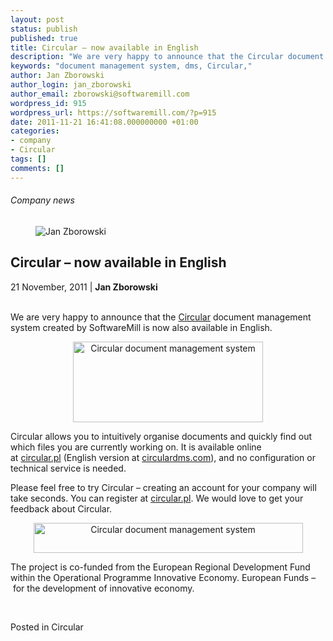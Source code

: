 ```yaml
---
layout: post
status: publish
published: true
title: Circular – now available in English
description: "We are very happy to announce that the Circular document management system created by SoftwareMill is now also available in English."
keywords: "document management system, dms, Circular,"
author: Jan Zborowski
author_login: jan_zborowski
author_email: zborowski@softwaremill.com
wordpress_id: 915
wordpress_url: https://softwaremill.com/?p=915
date: 2011-11-21 16:41:08.000000000 +01:00
categories:
- company
- Circular
tags: []
comments: []
---
```


<h6>Company news</h6>
<div class="post-header clearfix">
<figure><div class="image"><img src="https://softwaremill.com/wp-content/uploads/2013/04/zborowski.jpg" alt="Jan Zborowski"></div></figure><div class="title">
<h2 class="font-dark-blue font-normal">Circular – now available in English</h2>21 November, 2011 | <b>Jan Zborowski</b><br><br>
</div>
</div>
<div class="post-rows"><div class="text">
<p>We are very happy to announce that the <a href="https://www.circular.pl/" rel="nofollow">Circular</a> document management system created by SoftwareMill is now also available in English.</p>
<p align="center"><img title="Circular document management system" alt="Circular document management system" src="https://kiwi.softwaremill.com/download/attachments/24412402/image2013-7-1%2012%3A49%3A3.png?version=1&amp;modificationDate=1372762104177&amp;api=v2" width="304" height="129" data-image-src="/download/attachments/24412402/image2013-7-1%2012%3A49%3A3.png?version=1&amp;modificationDate=1372762104177&amp;api=v2"></p>
<p>Circular allows you to intuitively organise documents and quickly find out which files you are currently working on. It is available online at <a href="https://www.circular.pl/" rel="nofollow">circular.pl</a> (English version at <a href="https://www.circulardms.com/" rel="nofollow">circulardms.com</a>), and no configuration or technical service is needed.</p>
<p>Please feel free to try Circular – creating an account for your company will take seconds. You can register at <a href="https://www.circular.pl/" rel="nofollow">circular.pl</a>. We would love to get your feedback about Circular.</p>
<p align="center"><img title="Circular document management system" alt="Circular document management system" src="https://kiwi.softwaremill.com/download/attachments/24412402/image2013-7-1%2012%3A49%3A34.png?version=1&amp;modificationDate=1372762135933&amp;api=v2" width="431" height="48" data-image-src="/download/attachments/24412402/image2013-7-1%2012%3A49%3A34.png?version=1&amp;modificationDate=1372762135933&amp;api=v2"></p>
<p id="Postyarchiwalne-Theprojectisco-fundedfromtheEuropeanRegionalDevelopmentFundwithintheOperationalProgrammeInnovativeEconomy.EuropeanFunds–forthedevelopmentofinnovativeeconomy.">The project is co-funded from the European Regional Development Fund within the Operational Programme Innovative Economy. European Funds – for the development of innovative economy.</p>
<p><em> </em></p>
</div></div>
<div class="post-footer">Posted in Circular</div>
